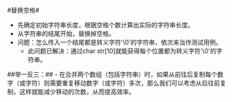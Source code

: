 #替换空格#

*   先确定初始字符串长度，根据空格个数计算出实际的字符串长度。
*   从字符串的结尾开始，替换掉空格。
*   问题：怎么传入一个结尾都是转义字符'\0'的字符串，依次来当作测试用例。
    -   此问题已解决：通过char str[10]就能获得每个位置都为转义字符'\0'的字符串。

##举一反三：##
    -   在合并两个数组（包括字符串）时，如果从前往后复制每个数字（或字符）则需要重复移动数字（或字符）多次，那么我们可以考虑从后往前复制，这样就能减少移动的次数，从而提高效率。
